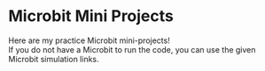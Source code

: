# Microbit Mini Projects
Here are my practice Microbit mini-projects!
<br>
If you do not have a Microbit to run the code, you can use the given Microbit simulation links.
